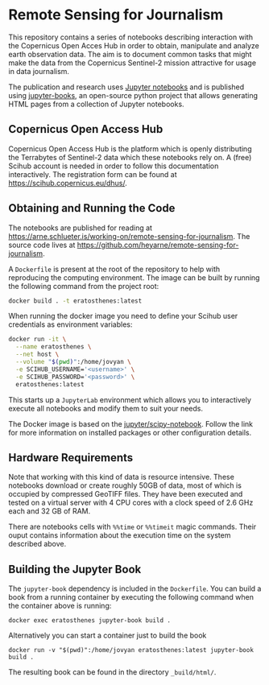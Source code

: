 # Remote Sensing for Journalism

This repository contains a series of notebooks describing interaction with the Copernicus Open Acces Hub in order to obtain, manipulate and analyze earth observation data.
The aim is to document common tasks that might make the data from the Copernicus Sentinel-2 mission attractive for usage in data journalism.

The publication and research uses [Jupyter notebooks](https://jupyter.org) and is published using [jupyter-books](https://jupyter-book.org), an open-source python project that allows generating HTML pages from a collection of Jupyter notebooks.

## Copernicus Open Access Hub

Copernicus Open Access Hub is the platform which is openly distributing the Terrabytes of Sentinel-2 data which these notebooks rely on.
A (free) Scihub account is needed in order to follow this documentation interactively.
The registration form can be found at https://scihub.copernicus.eu/dhus/. 

## Obtaining and Running the Code

The notebooks are published for reading at https://arne.schlueter.is/working-on/remote-sensing-for-journalism.
The source code lives at https://github.com/heyarne/remote-sensing-for-journalism.

A `Dockerfile` is present at the root of the repository to help with reproducing the computing environment.
The image can be built by running the following command from the project root:

``` bash
docker build . -t eratosthenes:latest
```

When running the docker image you need to define your Scihub user credentials as environment variables:

``` bash
docker run -it \
  --name eratosthenes \
  --net host \
  --volume "$(pwd)":/home/jovyan \
  -e SCIHUB_USERNAME='<username>' \
  -e SCIHUB_PASSWORD='<password>' \
  eratosthenes:latest
```

This starts up a `JupyterLab` environment which allows you to interactively execute all notebooks and modify them to suit your needs.

The Docker image is based on the [jupyter/scipy-notebook](https://github.com/jupyter/docker-stacks/tree/master/scipy-notebook).
Follow the link for more information on installed packages or other configuration details.

## Hardware Requirements

Note that working with this kind of data is resource intensive.
These notebooks download or create roughly 50GB of data, most of which is occupied by compressed GeoTIFF files.
They have been executed and tested on a virtual server with 4 CPU cores with a clock speed of 2.6 GHz each and 32 GB of RAM.

There are notebooks cells with `%%time` or `%%timeit` magic commands.
Their ouput contains information about the execution time on the system described above.

## Building the Jupyter Book

The `jupyter-book` dependency is included in the `Dockerfile`.
You can build a book from a running container by executing the following command when the container above is running:

```
docker exec eratosthenes jupyter-book build .
```

Alternatively you can start a container just to build the book

```
docker run -v "$(pwd)":/home/jovyan eratosthenes:latest jupyter-book build .
```

The resulting book can be found in the directory `_build/html/`.
